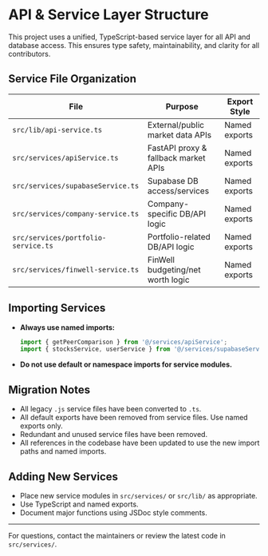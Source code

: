 # API & Service Layer Structure

This project uses a unified, TypeScript-based service layer for all API and database access. This ensures type safety, maintainability, and clarity for all contributors.

## Service File Organization

| File                                      | Purpose                                 | Export Style     |
|--------------------------------------------|-----------------------------------------|------------------|
| `src/lib/api-service.ts`                   | External/public market data APIs        | Named exports    |
| `src/services/apiService.ts`               | FastAPI proxy & fallback market APIs    | Named exports    |
| `src/services/supabaseService.ts`          | Supabase DB access/services             | Named exports    |
| `src/services/company-service.ts`          | Company-specific DB/API logic           | Named exports    |
| `src/services/portfolio-service.ts`        | Portfolio-related DB/API logic          | Named exports    |
| `src/services/finwell-service.ts`          | FinWell budgeting/net worth logic       | Named exports    |

## Importing Services

- **Always use named imports:**
  ```ts
  import { getPeerComparison } from '@/services/apiService';
  import { stocksService, userService } from '@/services/supabaseService';
  ```
- **Do not use default or namespace imports for service modules.**

## Migration Notes
- All legacy `.js` service files have been converted to `.ts`.
- All default exports have been removed from service files. Use named exports only.
- Redundant and unused service files have been removed.
- All references in the codebase have been updated to use the new import paths and named imports.

## Adding New Services
- Place new service modules in `src/services/` or `src/lib/` as appropriate.
- Use TypeScript and named exports.
- Document major functions using JSDoc style comments.

---

For questions, contact the maintainers or review the latest code in `src/services/`.
